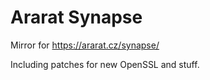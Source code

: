 # Ararat Synapse

Mirror for https://ararat.cz/synapse/

Including patches for new OpenSSL and stuff.
